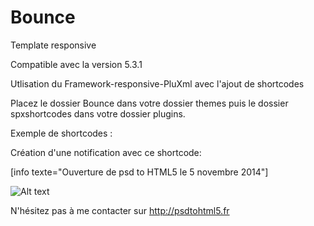 Bounce
=========
Template responsive 

Compatible avec la version 5.3.1


Utlisation du Framework-responsive-PluXml avec l'ajout de shortcodes



Placez le dossier Bounce dans votre dossier themes puis le dossier spxshortcodes dans votre dossier plugins.

Exemple de shortcodes :


Création d'une notification avec ce shortcode:

[info  texte="Ouverture de psd to HTML5 le 5 novembre 2014"]



![Alt text](http://libertea.fr/bounce.jpg)


N'hésitez pas à me contacter sur http://psdtohtml5.fr
